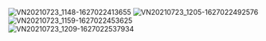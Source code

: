 ![VN20210723_1148-1627022413655](https://user-images.githubusercontent.com/64174995/126746248-b1fde43e-9ac0-4744-af00-2f5343d17658.gif)
![VN20210723_1205-1627022492576](https://user-images.githubusercontent.com/64174995/126746262-978e5f3a-9548-413a-8677-24b0394b34ad.gif)
![VN20210723_1159-1627022453625](https://user-images.githubusercontent.com/64174995/126746281-6a7add94-7f6b-42d7-949c-2d4fa38f79d5.gif)
![VN20210723_1209-1627022537934](https://user-images.githubusercontent.com/64174995/126746304-6d571830-86ca-490a-b1c2-4a89cdf4cb8b.gif)

